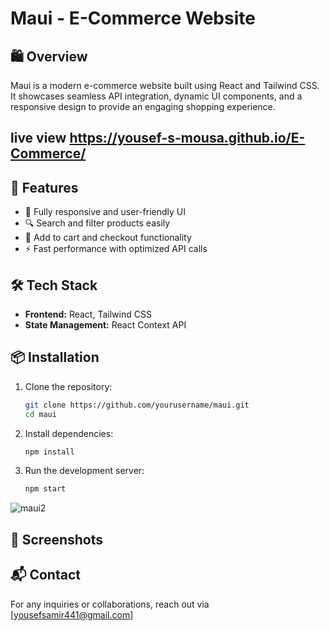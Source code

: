 # Maui - E-Commerce Website

## 🛍️ Overview
Maui is a modern e-commerce website built using React and Tailwind CSS. It showcases seamless API integration, dynamic UI components, and a responsive design to provide an engaging shopping experience.


## live view https://yousef-s-mousa.github.io/E-Commerce/


## 🚀 Features
- 🏪 Fully responsive and user-friendly UI
- 🔍 Search and filter products easily
- 🛒 Add to cart and checkout functionality
- ⚡ Fast performance with optimized API calls

## 🛠️ Tech Stack
- **Frontend:** React, Tailwind CSS
- **State Management:** React Context API 

## 📦 Installation
1. Clone the repository:
   ```bash
   git clone https://github.com/yourusername/maui.git
   cd maui
   ```
2. Install dependencies:
   ```bash
   npm install
   ```
3. Run the development server:
   ```bash
   npm start
   ```
![maui2](https://github.com/user-attachments/assets/91b45446-e4c1-4d53-93b1-a57d969155ca)

## 📸 Screenshots

## 📬 Contact
For any inquiries or collaborations, reach out via [yousefsamir441@gmail.com] 

